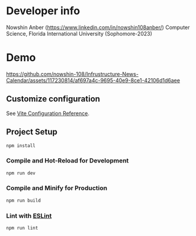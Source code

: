 # Developer info
  Nowshin Anber (https://www.linkedin.com/in/nowshin108anber/)
  Computer Science, Florida International University (Sophomore-2023)

# Demo


https://github.com/nowshin-108/Infrustructure-News-Calendar/assets/117230814/af697a4c-9695-40e9-8ce1-42106d1d6aee



## Customize configuration

See [Vite Configuration Reference](https://vitejs.dev/config/).

## Project Setup

```sh
npm install
```

### Compile and Hot-Reload for Development

```sh
npm run dev
```

### Compile and Minify for Production

```sh
npm run build
```

### Lint with [ESLint](https://eslint.org/)

```sh
npm run lint
```

